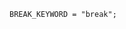 <!-- This file is generated automatically by infrastructure scripts. Please don't edit by hand. -->

```{ .ebnf .slang-ebnf #BREAK_KEYWORD }
BREAK_KEYWORD = "break";
```
